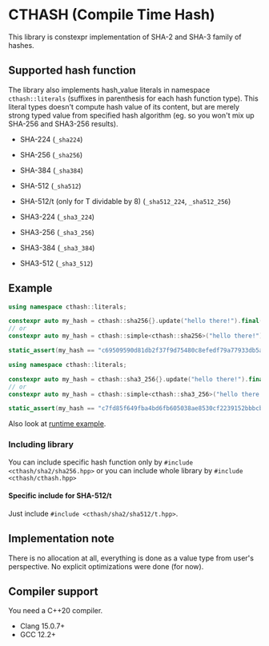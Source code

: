 # CTHASH (Compile Time Hash)

This library is constexpr implementation of SHA-2 and SHA-3 family of hashes.

## Supported hash function

The library also implements hash_value literals in namespace `cthash::literals` (suffixes in parenthesis for each hash function type). This literal types doesn't compute hash value of its content, but are merely strong typed value from specified hash algorithm (eg. so you won't mix up SHA-256 and SHA3-256 results).

* SHA-224 (`_sha224`)
* SHA-256 (`_sha256`)
* SHA-384 (`_sha384`)
* SHA-512 (`_sha512`)
* SHA-512/t (only for T dividable by 8) (`_sha512_224`, `_sha512_256`)

* SHA3-224 (`_sha3_224`)
* SHA3-256 (`_sha3_256`)
* SHA3-384 (`_sha3_384`)
* SHA3-512 (`_sha3_512`)

## Example

```c++
using namespace cthash::literals;

constexpr auto my_hash = cthash::sha256{}.update("hello there!").final();
// or
constexpr auto my_hash = cthash::simple<cthash::sha256>("hello there!");

static_assert(my_hash == "c69509590d81db2f37f9d75480c8efedf79a77933db5a8319e52e13bfd9874a3"_sha256);
```

```c++
using namespace cthash::literals;

constexpr auto my_hash = cthash::sha3_256{}.update("hello there!").final();
// or
constexpr auto my_hash = cthash::simple<cthash::sha3_256>("hello there!");

static_assert(my_hash == "c7fd85f649fba4bd6fb605038ae8530cf2239152bbbcb9d91d260cc2a90a9fea"_sha3_256);
```

Also look at [runtime example](example.cpp).

### Including library

You can include specific hash function only by `#include <cthash/sha2/sha256.hpp>` or you can include whole library by `#include <cthash/cthash.hpp>`

#### Specific include for SHA-512/t

Just include `#include <cthash/sha2/sha512/t.hpp>`.

## Implementation note

There is no allocation at all, everything is done as a value type from user's perspective. No explicit optimizations were done (for now).

## Compiler support

You need a C++20 compiler.

* Clang 15.0.7+
* GCC 12.2+ 
